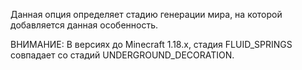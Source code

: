 Данная опция определяет стадию генерации мира, на которой добавляется данная особенность.

ВНИМАНИЕ: В версиях до Minecraft 1.18.x, стадия FLUID_SPRINGS совпадает со стадий UNDERGROUND_DECORATION.